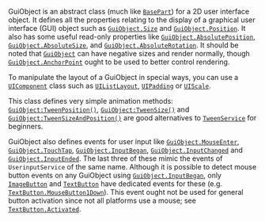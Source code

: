 GuiObject is an abstract class (much like [`BasePart`](https://create.roblox.com/docs/reference/engine/classes/BasePart)) for a 2D user
interface object. It defines all the properties relating to the display of a
graphical user interface (GUI) object such as [`GuiObject.Size`](https://create.roblox.com/docs/reference/engine/classes/GuiObject#Size) and
[`GuiObject.Position`](https://create.roblox.com/docs/reference/engine/classes/GuiObject#Position). It also has some useful read-only properties like
[`GuiObject.AbsolutePosition`](https://create.roblox.com/docs/reference/engine/classes/GuiObject#AbsolutePosition), [`GuiObject.AbsoluteSize`](https://create.roblox.com/docs/reference/engine/classes/GuiObject#AbsoluteSize), and
[`GuiObject.AbsoluteRotation`](https://create.roblox.com/docs/reference/engine/classes/GuiObject#AbsoluteRotation). It should be noted that [`GuiObject`](https://create.roblox.com/docs/reference/engine/classes/GuiObject)
can have negative sizes and render normally, though
[`GuiObject.AnchorPoint`](https://create.roblox.com/docs/reference/engine/classes/GuiObject#AnchorPoint) ought to be used to better control rendering.

To manipulate the layout of a GuiObject in special ways, you can use a
[`UIComponent`](https://create.roblox.com/docs/reference/engine/classes/UIComponent) class such as [`UIListLayout`](https://create.roblox.com/docs/reference/engine/classes/UIListLayout), [`UIPadding`](https://create.roblox.com/docs/reference/engine/classes/UIPadding) or
[`UIScale`](https://create.roblox.com/docs/reference/engine/classes/UIScale).

This class defines very simple animation methods:
[`GuiObject:TweenPosition()`](https://create.roblox.com/docs/reference/engine/classes/GuiObject#TweenPosition), [`GuiObject:TweenSize()`](https://create.roblox.com/docs/reference/engine/classes/GuiObject#TweenSize) and
[`GuiObject:TweenSizeAndPosition()`](https://create.roblox.com/docs/reference/engine/classes/GuiObject#TweenSizeAndPosition) are good alternatives to
[`TweenService`](https://create.roblox.com/docs/reference/engine/classes/TweenService) for beginners.

GuiObject also defines events for user input like
[`GuiObject.MouseEnter`](https://create.roblox.com/docs/reference/engine/classes/GuiObject#MouseEnter), [`GuiObject.TouchTap`](https://create.roblox.com/docs/reference/engine/classes/GuiObject#TouchTap),
[`GuiObject.InputBegan`](https://create.roblox.com/docs/reference/engine/classes/GuiObject#InputBegan), [`GuiObject.InputChanged`](https://create.roblox.com/docs/reference/engine/classes/GuiObject#InputChanged) and
[`GuiObject.InputEnded`](https://create.roblox.com/docs/reference/engine/classes/GuiObject#InputEnded). The last three of these mimic the events of
`UserinputService` of the same name. Although it is possible to detect mouse
button events on any GuiObject using [`GuiObject.InputBegan`](https://create.roblox.com/docs/reference/engine/classes/GuiObject#InputBegan), only
[`ImageButton`](https://create.roblox.com/docs/reference/engine/classes/ImageButton) and [`TextButton`](https://create.roblox.com/docs/reference/engine/classes/TextButton) have dedicated events for these
(e.g. [`TextButton.MouseButton1Down`](https://create.roblox.com/docs/reference/engine/classes/TextButton#MouseButton1Down)). This event ought not be used for
general button activation since not all platforms use a mouse; see
[`TextButton.Activated`](https://create.roblox.com/docs/reference/engine/classes/TextButton#Activated).